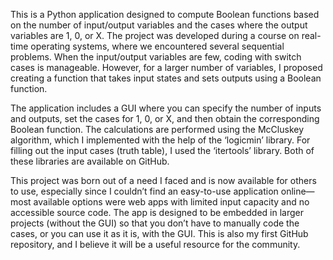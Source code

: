 This is a Python application designed to compute Boolean functions based on the number of input/output variables and the cases where the output variables are 1, 0, or X. The project was developed during a course on real-time operating systems, where we encountered several sequential problems. When the input/output variables are few, coding with switch cases is manageable. However, for a larger number of variables, I proposed creating a function that takes input states and sets outputs using a Boolean function.

The application includes a GUI where you can specify the number of inputs and outputs, set the cases for 1, 0, or X, and then obtain the corresponding Boolean function. The calculations are performed using the McCluskey algorithm, which I implemented with the help of the ‘logicmin’ library. For filling out the input cases (truth table), I used the ‘itertools’ library. Both of these libraries are available on GitHub.

This project was born out of a need I faced and is now available for others to use, especially since I couldn’t find an easy-to-use application online—most available options were web apps with limited input capacity and no accessible source code. The app is designed to be embedded in larger projects (without the GUI) so that you don’t have to manually code the cases, or you can use it as it is, with the GUI. This is also my first GitHub repository, and I believe it will be a useful resource for the community.
